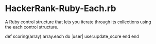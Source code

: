 # HackerRank-Ruby-Each.rb
A Ruby control structure that lets you iterate through its collections using the each control structure.

def scoring(array)
    array.each do |user|
        user.update_score
    end
end
